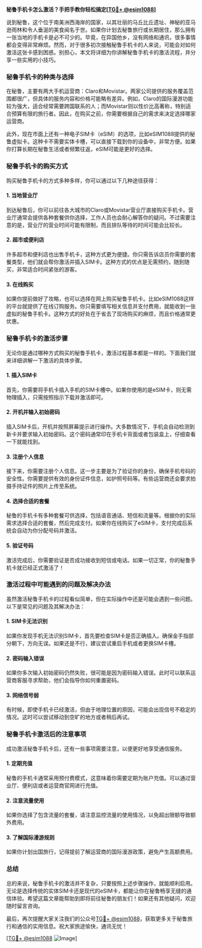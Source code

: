 **秘鲁手机卡怎么激活？手把手教你轻松搞定[[TG💪+ @esim1088](https://t.me/s/esim1088)]**

说到秘鲁，这个位于南美洲西海岸的国家，以其壮丽的马丘比丘遗址、神秘的亚马逊雨林和令人垂涎的美食闻名于世。如果你计划去秘鲁旅行或长期居住，那么拥有一张当地的手机卡是必不可少的。毕竟，在异国他乡，没有网络和通讯，很多事情都会变得非常麻烦。然而，对于很多初次接触秘鲁手机卡的人来说，可能会对如何激活这张卡感到困惑。别担心，本文将详细为你讲解秘鲁手机卡的激活流程，并分享一些实用的小技巧。

### **秘鲁手机卡的种类与选择**

在秘鲁，主要有两大手机运营商：Claro和Movistar。两家公司提供的服务覆盖范围都很广，但具体的服务内容和价格可能略有差异。例如，Claro的国际漫游功能较为强大，适合经常需要跨国联系的人；而Movistar则以性价比高著称，特别适合预算有限的旅行者。因此，在购买之前，你需要根据自己的需求来决定选择哪家运营商。

此外，现在市面上还有一种电子SIM卡（eSIM）的选项，比如eSIM1088提供的秘鲁虚拟卡。这种卡不需要实体卡槽，可以直接下载到你的设备中，非常方便。如果你打算长期在秘鲁生活或者频繁往返，eSIM可能是更好的选择。

### **秘鲁手机卡的购买方式**

购买秘鲁手机卡的方式多种多样，你可以通过以下几种途径获得：

#### **1. 当地营业厅**
到达秘鲁后，你可以前往各大城市的Claro或Movistar营业厅直接购买手机卡。营业厅通常会提供各种套餐供你选择，工作人员也会耐心解答你的疑问。不过需要注意的是，营业厅的营业时间可能有限制，而且排队等待的时间可能会比较长。

#### **2. 超市或便利店**
许多超市和便利店也出售手机卡，这种方式更为便捷。你只需告诉店员你需要的套餐类型，他们就会帮你激活并插入SIM卡。这种方式的优点是无需预约，随到随买，非常适合时间紧张的游客。

#### **3. 在线购买**
如果你提前做好了攻略，也可以选择在网上购买秘鲁手机卡。比如eSIM1088这样的平台就提供了在线订购服务。你只需要填写相关信息并支付费用，就能收到一张虚拟的秘鲁手机卡。这种方式的好处在于省去了现场购买的麻烦，而且价格通常更优惠。

### **秘鲁手机卡的激活步骤**

无论你是通过哪种方式购买的秘鲁手机卡，激活过程基本都是一样的。下面我们就来详细讲解一下激活的具体步骤。

#### **1. 插入SIM卡**
首先，你需要将手机卡插入手机的SIM卡槽中。如果你使用的是eSIM卡，则无需物理插入，只需按照指示下载并激活即可。

#### **2. 开机并输入初始密码**
插入SIM卡后，开机并按照屏幕提示进行操作。大多数情况下，手机会自动检测到新卡并要求输入初始密码。这个密码通常印在手机卡背面或者包装盒上，仔细查看一下就能找到。

#### **3. 注册个人信息**
接下来，你需要注册个人信息。这一步主要是为了验证你的身份，确保手机号码的安全性。你需要提供有效的身份证件信息，如护照号码等。有些运营商还会要求拍摄手持证件的照片上传至系统。

#### **4. 选择合适的套餐**
秘鲁的手机卡有多种套餐可供选择，包括语音通话、短信和流量等。根据你的实际需求选择合适的套餐，然后完成支付。如果你在线购买了eSIM卡，支付完成后系统会自动为你分配号码并激活。

#### **5. 验证号码**
激活完成后，你需要验证是否成功接收到短信或电话。如果一切正常，你的秘鲁手机卡就已经正式激活了！

### **激活过程中可能遇到的问题及解决办法**

虽然激活秘鲁手机卡的过程看似简单，但在实际操作中还是可能会遇到一些问题。以下是常见的问题及其解决办法：

#### **1. SIM卡无法识别**
如果你发现手机无法识别SIM卡，首先要检查SIM卡是否正确插入。确保金手指部分朝下，方向无误。如果还是不行，建议尝试重启手机或者更换SIM卡槽。

#### **2. 密码输入错误**
如果你多次输入初始密码仍然失败，很可能是因为密码输入错误。此时可以联系运营商客服寻求帮助，他们会指导你如何重置密码。

#### **3. 网络信号弱**
有时候，即使手机卡已经激活，但由于地理位置的原因，可能会出现信号不稳定的情况。这时可以尝试移动到空旷的地方或者稍后再试。

### **秘鲁手机卡激活后的注意事项**

成功激活秘鲁手机卡后，还有一些事项需要注意，以便更好地享受通信服务。

#### **1. 定期充值**
秘鲁的手机卡通常采用预付费模式，这意味着你需要定期为账户充值。可以通过营业厅、便利店或者运营商官网进行充值。

#### **2. 注意流量使用**
如果你选择了包含流量的套餐，请注意监控流量的使用情况，以免超出限额导致额外费用。

#### **3. 了解国际漫游规则**
如果你计划出国旅行，记得提前了解运营商的国际漫游政策，避免产生高额费用。

### **总结**

总的来说，秘鲁手机卡的激活并不复杂，只要按照上述步骤操作，就能顺利启用。无论是选择传统的实体SIM卡还是现代的eSIM卡，都能让你在秘鲁畅享无缝的通信体验。希望这篇文章能帮助到即将前往秘鲁的朋友们！如果还有其他疑问，欢迎随时留言咨询。

最后，再次提醒大家关注我们的公众号[TG💪+ @esim1088](https://t.me/s/esim1088)，获取更多关于秘鲁旅行和通信的实用信息。祝大家旅途愉快，通讯无忧！

[[TG💪+ @esim1088](https://t.me/s/esim1088) ![Image](https://i.postimg.cc/4NQfJmqS/Snipaste-2025-05-13-00-14-12.png)]